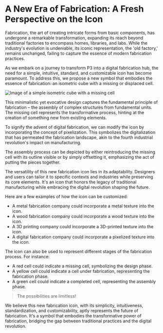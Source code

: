 # A New Era of Fabrication: A Fresh Perspective on the Icon

Fabrication, the art of creating intricate forms from basic components, has undergone a remarkable transformation, expanding its reach beyond traditional factories to encompass homes, libraries, and labs. While the industry's evolution is undeniable, its iconic representation, the 'old factory,' remains unchanged, failing to capture the essence of modern fabrication practices.

As we embark on a journey to transform P3 into a digital fabrication hub, the need for a simple, intuitive, standard, and customizable icon has become paramount. To address this, we propose a new symbol that embodies the essence of fabrication: an isometric cube with a missing or displaced cell.

![Image of a simple isometric cube with a missing cell](https://media.istockphoto.com/id/956619536/vector/design-elements-set-cubic-shape-icons.jpg?s=612x612&w=0&k=20&c=25dpLGjH4Z13EFqOLJpkJGlvzrqcSnwYEeQmmjvMBvM=)

This minimalistic yet evocative design captures the fundamental principle of fabrication – the assembly of complex structures from fundamental units. The missing cell represents the transformative process, hinting at the creation of something new from existing elements.

To signify the advent of digital fabrication, we can modify the icon by incorporating the concept of pixelization. This symbolizes the digitalization that has permeated the fabrication landscape, akin to the fourth industrial revolution's impact on manufacturing.

The assembly process can be depicted by either reintroducing the missing cell with its outline visible or by simply offsetting it, emphasizing the act of putting the pieces together.

The versatility of this new fabrication icon lies in its adaptability. Designers and users can tailor it to specific contexts and industries while preserving its core elements. It's an icon that honors the legacy of traditional manufacturing while embracing the digital revolution shaping the future.

Here are a few examples of how the icon can be customized:

- A metal fabrication company could incorporate a metal texture into the icon.
- A wood fabrication company could incorporate a wood texture into the icon.
- A 3D printing company could incorporate a 3D-printed texture into the icon.
- A digital fabrication company could incorporate a pixelized texture into the icon.

The icon can also be used to represent different stages of the fabrication process. For instance:

- A red cell could indicate a missing cell, symbolizing the design phase.
- A yellow cell could indicate a cell under fabrication, representing the fabrication phase.
- A green cell could indicate a completed cell, representing the assembly phase.

> The possibilities are limitless!

We believe this new fabrication icon, with its simplicity, intuitiveness, standardization, and customizability, aptly represents the future of fabrication. It's a symbol that embodies the transformative power of fabrication, bridging the gap between traditional practices and the digital revolution.

